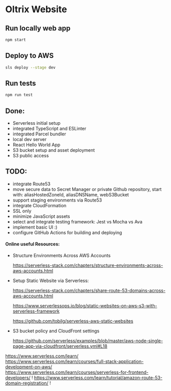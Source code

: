 # Oltrix Website

## Run locally web app

```sh
npm start
```

## Deploy to AWS

```sh
sls deploy --stage dev
```

## Run tests

```sh
npm run test
```

## Done:
* Serverless initial setup
* integrated TypeScript and ESLinter
* integrated Parcel bundler
* local dev server
* React Hello World App
* S3 bucket setup and asset deployment
* S3 public access

## TODO:
* integrate Route53
* move secure data to Secret Manager or private Github repository, start with: aliasHostedZoneId, aliasDNSName, webS3Bucket
* support staging environments via Route53
* integrate CloudFormation
* SSL only
* minimize JavaScript assets
* select and integrate testing framework: Jest vs Mocha vs Ava
* implement basic UI :)
* configure GitHub Actions for building and deploying

#### Online useful Resources:

* Structure Environments Across AWS Accounts

  https://serverless-stack.com/chapters/structure-environments-across-aws-accounts.html
  
* Setup Static Website via Serverless:

  https://serverless-stack.com/chapters/share-route-53-domains-across-aws-accounts.html

  https://www.serverlessops.io/blog/static-websites-on-aws-s3-with-serverless-framework

  https://github.com/tobilg/serverless-aws-static-websites
  
* S3 bucket policy and CloudFront settings

  https://github.com/serverless/examples/blob/master/aws-node-single-page-app-via-cloudfront/serverless.yml#L18



https://www.serverless.com/learn/
https://www.serverless.com/learn/courses/full-stack-application-development-on-aws/
https://www.serverless.com/learn/courses/serverless-for-frontend-developers/ !
https://www.serverless.com/learn/tutorial/amazon-route-53-domain-registration/ !